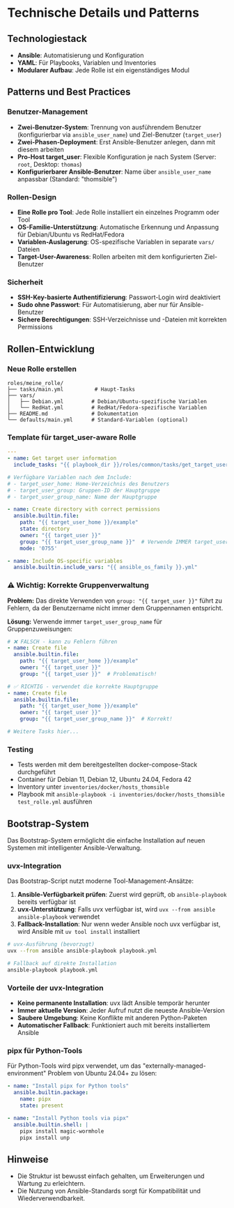 # Technische Details und Patterns

## Technologiestack
- **Ansible**: Automatisierung und Konfiguration
- **YAML**: Für Playbooks, Variablen und Inventories
- **Modularer Aufbau**: Jede Rolle ist ein eigenständiges Modul

## Patterns und Best Practices

### Benutzer-Management
- **Zwei-Benutzer-System**: Trennung von ausführendem Benutzer (konfigurierbar via `ansible_user_name`) und Ziel-Benutzer (`target_user`)
- **Zwei-Phasen-Deployment**: Erst Ansible-Benutzer anlegen, dann mit diesem arbeiten
- **Pro-Host target_user**: Flexible Konfiguration je nach System (Server: `root`, Desktop: `thomas`)
- **Konfigurierbarer Ansible-Benutzer**: Name über `ansible_user_name` anpassbar (Standard: "thomsible")

### Rollen-Design
- **Eine Rolle pro Tool**: Jede Rolle installiert ein einzelnes Programm oder Tool
- **OS-Familie-Unterstützung**: Automatische Erkennung und Anpassung für Debian/Ubuntu vs RedHat/Fedora
- **Variablen-Auslagerung**: OS-spezifische Variablen in separate `vars/` Dateien
- **Target-User-Awareness**: Rollen arbeiten mit dem konfigurierten Ziel-Benutzer

### Sicherheit
- **SSH-Key-basierte Authentifizierung**: Passwort-Login wird deaktiviert
- **Sudo ohne Passwort**: Für Automatisierung, aber nur für Ansible-Benutzer
- **Sichere Berechtigungen**: SSH-Verzeichnisse und -Dateien mit korrekten Permissions

## Rollen-Entwicklung

### Neue Rolle erstellen
```
roles/meine_rolle/
├── tasks/main.yml          # Haupt-Tasks
├── vars/
│   ├── Debian.yml         # Debian/Ubuntu-spezifische Variablen
│   └── RedHat.yml         # RedHat/Fedora-spezifische Variablen
├── README.md              # Dokumentation
└── defaults/main.yml      # Standard-Variablen (optional)
```

### Template für target_user-aware Rolle
```yaml
---
- name: Get target user information
  include_tasks: "{{ playbook_dir }}/roles/common/tasks/get_target_user_info.yml"

# Verfügbare Variablen nach dem Include:
# - target_user_home: Home-Verzeichnis des Benutzers
# - target_user_group: Gruppen-ID der Hauptgruppe
# - target_user_group_name: Name der Hauptgruppe

- name: Create directory with correct permissions
  ansible.builtin.file:
    path: "{{ target_user_home }}/example"
    state: directory
    owner: "{{ target_user }}"
    group: "{{ target_user_group_name }}"  # Verwende IMMER target_user_group_name!
    mode: '0755'

- name: Include OS-specific variables
  ansible.builtin.include_vars: "{{ ansible_os_family }}.yml"
```

### ⚠️ Wichtig: Korrekte Gruppenverwaltung

**Problem:** Das direkte Verwenden von `group: "{{ target_user }}"` führt zu Fehlern, da der Benutzername nicht immer dem Gruppennamen entspricht.

**Lösung:** Verwende immer `target_user_group_name` für Gruppenzuweisungen:

```yaml
# ❌ FALSCH - kann zu Fehlern führen
- name: Create file
  ansible.builtin.file:
    path: "{{ target_user_home }}/example"
    owner: "{{ target_user }}"
    group: "{{ target_user }}"  # Problematisch!

# ✅ RICHTIG - verwendet die korrekte Hauptgruppe
- name: Create file
  ansible.builtin.file:
    path: "{{ target_user_home }}/example"
    owner: "{{ target_user }}"
    group: "{{ target_user_group_name }}"  # Korrekt!

# Weitere Tasks hier...
```

### Testing
- Tests werden mit dem bereitgestellten docker-compose-Stack durchgeführt
- Container für Debian 11, Debian 12, Ubuntu 24.04, Fedora 42
- Inventory unter `inventories/docker/hosts_thomsible`
- Playbook mit `ansible-playbook -i inventories/docker/hosts_thomsible test_rolle.yml` ausführen

## Bootstrap-System

Das Bootstrap-System ermöglicht die einfache Installation auf neuen Systemen mit intelligenter Ansible-Verwaltung.

### uvx-Integration

Das Bootstrap-Script nutzt moderne Tool-Management-Ansätze:

1. **Ansible-Verfügbarkeit prüfen**: Zuerst wird geprüft, ob `ansible-playbook` bereits verfügbar ist
2. **uvx-Unterstützung**: Falls uvx verfügbar ist, wird `uvx --from ansible ansible-playbook` verwendet
3. **Fallback-Installation**: Nur wenn weder Ansible noch uvx verfügbar ist, wird Ansible mit `uv tool install` installiert

```bash
# uvx-Ausführung (bevorzugt)
uvx --from ansible ansible-playbook playbook.yml

# Fallback auf direkte Installation
ansible-playbook playbook.yml
```

### Vorteile der uvx-Integration

- **Keine permanente Installation**: uvx lädt Ansible temporär herunter
- **Immer aktuelle Version**: Jeder Aufruf nutzt die neueste Ansible-Version
- **Saubere Umgebung**: Keine Konflikte mit anderen Python-Paketen
- **Automatischer Fallback**: Funktioniert auch mit bereits installiertem Ansible

### pipx für Python-Tools

Für Python-Tools wird pipx verwendet, um das "externally-managed-environment" Problem von Ubuntu 24.04+ zu lösen:

```yaml
- name: "Install pipx for Python tools"
  ansible.builtin.package:
    name: pipx
    state: present

- name: "Install Python tools via pipx"
  ansible.builtin.shell: |
    pipx install magic-wormhole
    pipx install unp
```

## Hinweise
- Die Struktur ist bewusst einfach gehalten, um Erweiterungen und Wartung zu erleichtern.
- Die Nutzung von Ansible-Standards sorgt für Kompatibilität und Wiederverwendbarkeit.

